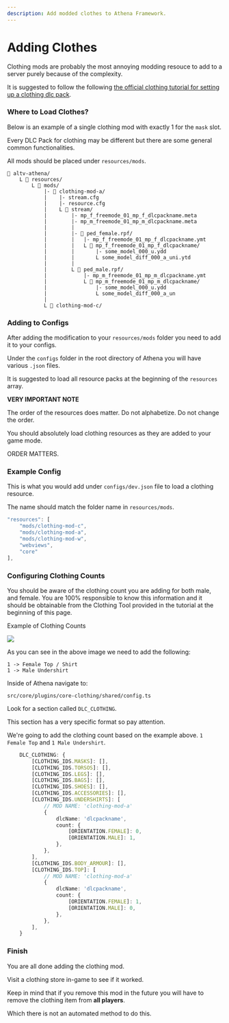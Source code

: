 ```yaml
---
description: Add modded clothes to Athena Framework.
---
```


# Adding Clothes

Clothing mods are probably the most annoying modding resouce to add to a server purely because of the complexity.

It is suggested to follow the following [the official clothing tutorial for setting up a clothing dlc pack](https://docs.altv.mp/gta/articles/tutorials/stream\_clothes.html).

### Where to Load Clothes?

Below is an example of a single clothing mod with exactly 1 for the `mask` slot.

Every DLC Pack for clothing may be different but there are some general common functionalities.

All mods should be placed under `resources/mods`.

```
📁 altv-athena/
    L 📁 resources/
        L 📁 mods/
            |- 📁 clothing-mod-a/
            |    |- stream.cfg
            |    |- resource.cfg
            |    L 📁 stream/
            |        |- mp_f_freemode_01_mp_f_dlcpackname.meta
            |        |- mp_m_freemode_01_mp_m_dlcpackname.meta
            |        |
            |        |- 📁 ped_female.rpf/
            |        |   |- mp_f_freemode_01_mp_f_dlcpackname.ymt
            |        |   L 📁 mp_f_freemode_01_mp_f_dlcpackname/
            |        |       |- some_model_000_u.ydd
            |        |       L some_model_diff_000_a_uni.ytd
            |        |
            |        L 📁 ped_male.rpf/
            |            |- mp_m_freemode_01_mp_m_dlcpackname.ymt
            |            L 📁 mp_m_freemode_01_mp_m_dlcpackname/
            |                |- some_model_000_u.ydd
            |                L some_model_diff_000_a_un
            |
            L 📁 clothing-mod-c/
```

### Adding to Configs

After adding the modification to your `resources/mods` folder you need to add it to your configs.

Under the `configs` folder in the root directory of Athena you will have various `.json` files.

It is suggested to load all resource packs at the beginning of the `resources` array.

**VERY IMPORTANT NOTE**

The order of the resources does matter. Do not alphabetize. Do not change the order.

You should absolutely load clothing resources as they are added to your game mode.

ORDER MATTERS.

### Example Config

This is what you would add under `configs/dev.json` file to load a clothing resource.

The name should match the folder name in `resources/mods`.

```javascript
"resources": [
    "mods/clothing-mod-c",
    "mods/clothing-mod-a",
    "mods/clothing-mod-w",
    "webviews",
    "core"
],
```

### Configuring Clothing Counts

You should be aware of the clothing count you are adding for both male, and female. You are 100% responsible to know this information and it should be obtainable from the Clothing Tool provided in the tutorial at the beginning of this page.

Example of Clothing Counts

![](https://i.imgur.com/WJI178b.png)

As you can see in the above image we need to add the following:

```
1 -> Female Top / Shirt
1 -> Male Undershirt
```

Inside of Athena navigate to:

```
src/core/plugins/core-clothing/shared/config.ts
```

Look for a section called `DLC_CLOTHING`.

This section has a very specific format so pay attention.

We're going to add the clothing count based on the example above. `1 Female Top` and `1 Male Undershirt`.

```typescript
    DLC_CLOTHING: {
        [CLOTHING_IDS.MASKS]: [],
        [CLOTHING_IDS.TORSOS]: [],
        [CLOTHING_IDS.LEGS]: [],
        [CLOTHING_IDS.BAGS]: [],
        [CLOTHING_IDS.SHOES]: [],
        [CLOTHING_IDS.ACCESSORIES]: [],
        [CLOTHING_IDS.UNDERSHIRTS]: [
            // MOD NAME: 'clothing-mod-a' 
            {
                dlcName: 'dlcpackname',
                count: {
                    [ORIENTATION.FEMALE]: 0,
                    [ORIENTATION.MALE]: 1,
                },
            },
        ],
        [CLOTHING_IDS.BODY_ARMOUR]: [],
        [CLOTHING_IDS.TOP]: [
            // MOD NAME: 'clothing-mod-a' 
            {
                dlcName: 'dlcpackname',
                count: {
                    [ORIENTATION.FEMALE]: 1,
                    [ORIENTATION.MALE]: 0,
                },
            },
        ],
    }
```

### Finish

You are all done adding the clothing mod.

Visit a clothing store in-game to see if it worked.

Keep in mind that if you remove this mod in the future you will have to remove the clothing item from **all players**.

Which there is not an automated method to do this.

